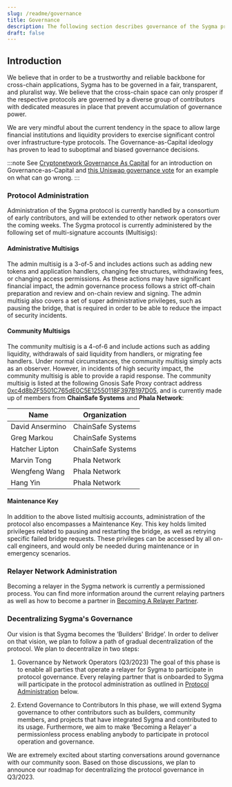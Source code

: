 ```yaml
---
slug: /readme/governance
title: Governance
description: The following section describes governance of the Sygma protocol.
draft: false
---
```


## Introduction

We believe that in order to be a trustworthy and reliable backbone for cross-chain applications, Sygma has to be governed in a fair, transparent, and pluralist way. We believe that the cross-chain space can only prosper if the respective protocols are governed by a diverse group of contributors with dedicated measures in place that prevent accumulation of governance power.

We are very mindful about the current tendency in the space to allow large financial institutions and liquidity providers to exercise significant control over infrastructure-type protocols. The Governance-as-Capital ideology has proven to lead to suboptimal and biased governance decisions.

:::note 
See [Cryptonetwork Governance As Capital](https://www.placeholder.vc/blog/2019/2/19/cryptonetwork-governance-as-capital) for an introduction on Governance-as-Capital and [this Uniswap governance vote](https://www.coindesk.com/tech/2023/02/08/contentious-uniswap-vote-highlights-the-opaqueness-of-decentralized-governance/) for an example on what can go wrong.
:::

### Protocol Administration

Administration of the Sygma protocol is currently handled by a consortium of early contributors, and will be extended to other network operators over the coming weeks. The Sygma protocol is currently administered by the following set of multi-signature accounts (Multisigs):

#### Administrative Multisigs 

The admin multisig is a 3-of-5 and includes actions such as adding new tokens and application handlers, changing fee structures, withdrawing fees, or changing access permissions. As these actions may have significant financial impact, the admin governance process follows a strict off-chain preparation and review and on-chain review and signing. The admin multisig also covers a set of super administrative privileges, such as pausing the bridge, that is required in order to be able to reduce the impact of security incidents.

#### Community Multisigs

The community multisig is a 4-of-6 and include actions such as adding liquidity, withdrawals of said liquidity from handlers, or migrating fee handlers. Under normal circumstances, the community multisig simply acts as an observer. However, in incidents of high security impact, the community multisig is able to provide a rapid response. The community multisig is listed at the following Gnosis Safe Proxy contract address [0xc4d8b2F5501C765dE0C5E12550118F397B197D05](https://etherscan.io/address/0xc4d8b2F5501C765dE0C5E12550118F397B197D05), and is currently made up of members from **ChainSafe Systems** and **Phala Network**:

| Name            | Organization      |  
|-----------------|-------------------|
| David Ansermino | ChainSafe Systems |  
| Greg Markou     | ChainSafe Systems |  
| Hatcher Lipton  | ChainSafe Systems |  
| Marvin Tong     | Phala Network     |   
| Wengfeng Wang   | Phala Network     |  
| Hang Yin        | Phala Network     | 

#### Maintenance Key 

In addition to the above listed multisig accounts, administration of the protocol also encompasses a Maintenance Key. This key holds limited privileges related to pausing and restarting the bridge, as well as retrying specific failed bridge requests. These privileges can be accessed by all on-call engineers, and would only be needed during maintenance or in emergency scenarios.

### Relayer Network Administration

Becoming a relayer in the Sygma network is currently a permissioned process. You can find more information around the current relaying partners as well as how to become a partner in [Becoming A Relayer Partner](../04-ecosystem/03-relayer-partner.md).

### Decentralizing Sygma's Governance

Our vision is that Sygma becomes the ‘Builders' Bridge’. In order to deliver on that vision, we plan to follow a path of gradual decentralization of the protocol. We plan to decentralize in two steps:

1. Governance by Network Operators (Q3/2023)
The goal of this phase is to enable all parties that operate a relayer for Sygma to participate in protocol governance. Every relaying partner that is onboarded to Sygma will participate in the protocol administration as outlined in [Protocol Administration](#protocol-administration) below.

1. Extend Governance to Contributors 
In this phase, we will extend Sygma governance to other contributors such as builders, community members, and projects that have integrated Sygma and contributed to its usage. Furthermore, we aim to make ‘Becoming a Relayer’ a permissionless process enabling anybody to participate in protocol operation and governance.

We are extremely excited about starting conversations around governance with our community soon. Based on those discussions, we plan to announce our roadmap for decentralizing the protocol governance in Q3/2023. 